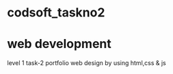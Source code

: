 # codsoft_taskno2

# web development 
level 1
         task-2 portfolio web design by using html,css & js
